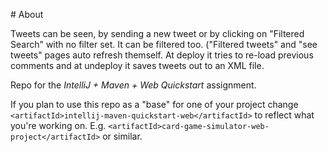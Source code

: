 \# About

Tweets can be seen, by sending a new tweet or by clicking on "Filtered Search" with no filter set. It can be filtered too.
("Filtered tweets" and "see tweets" pages auto refresh themself. At deploy it tries to re-load previous comments and at undeploy it saves tweets out to an XML file.

Repo for the _IntelliJ + Maven + Web Quickstart_ assignment.

If you plan to use this repo as a "base" for one of your project change
`<artifactId>intellij-maven-quickstart-web</artifactId>` to reflect what you're
working on. E.g. `<artifactId>card-game-simulator-web-project</artifactId>` or
similar.
